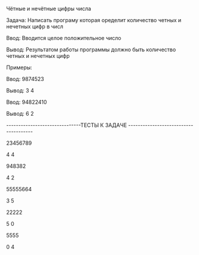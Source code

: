 Чётные и нечётные цифры числа 


Задача: Написать програму которая оределит количество четных и нечетных цифр в числ

Ввод:
Вводится целое положительное число

Вывод: 
Результатом работы программы должно быть количество четных и нечетных цифр 

Примеры:

Ввод: 9874523

Вывод: 3 4

Ввод: 94822410

Вывод: 6 2


-------------------------------ТЕСТЫ К ЗАДАЧЕ --------------------------------------




23456789

4 4

948382

4 2 

55555664 

3 5

22222

5 0

5555

0 4


